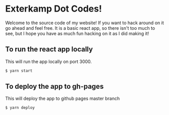 # Exterkamp Dot Codes!

Welcome to the source code of my website!  If you want to hack around on it go ahead and feel free.
It is a basic react app, so there isn't too much to see, but I hope you have as much fun hacking on it
as I did making it!

## To run the react app locally

This will run the app locally on port 3000.
```bash
$ yarn start
```

## To deploy the app to gh-pages

This will deploy the app to github pages master branch
```bash
$ yarn deploy
```